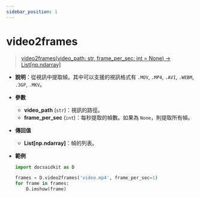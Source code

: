 ```yaml
---
sidebar_position: 1
---
```


# video2frames

> [video2frames(video_path: str, frame_per_sec: int = None) -> List[np.ndarray]](https://github.com/DocsaidLab/DocsaidKit/blob/71170598902b6f8e89a969f1ce27ed4fd05b2ff2/docsaidkit/vision/videotools/video2frames.py#L19)

- **說明**：從視訊中提取幀。其中可以支援的視訊格式有 `.MOV`, `.MP4`, `.AVI`, `.WEBM`, `.3GP`, `.MKV`。

- **參數**
    - **video_path** (`str`)：視訊的路徑。
    - **frame_per_sec** (`int`)：每秒提取的幀數。如果為 `None`，則提取所有幀。

- **傳回值**
    - **List[np.ndarray]**：幀的列表。

- **範例**

    ```python
    import docsaidkit as D

    frames = D.video2frames('video.mp4', frame_per_sec=1)
    for frame in frames:
        D.imshow(frame)
    ```

